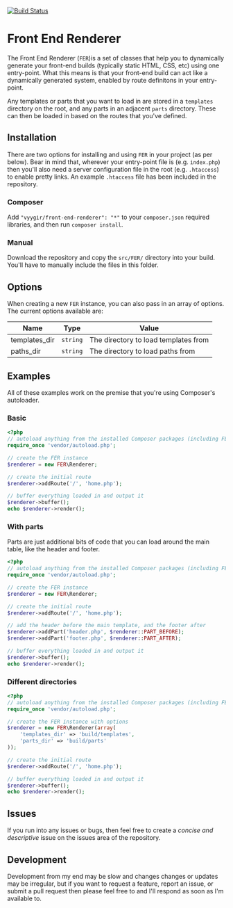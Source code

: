 [![Build Status](https://travis-ci.org/Vyygir/front-end-renderer.svg?branch=master)](https://travis-ci.org/Vyygir/front-end-renderer)

# Front End Renderer #

The Front End Renderer (`FER`)is a set of classes that help you to dynamically generate your 
front-end builds (typically static HTML, CSS, etc) using one entry-point. What this 
means is that your front-end build can act like a dynamically generated system, enabled 
by route definitons in your entry-point.

Any templates or parts that you want to load in are stored in a `templates` directory on 
the root, and any parts in an adjacent `parts` directory. These can then be loaded in 
based on the routes that you've defined.

## Installation ##

There are two options for installing and using `FER` in your project (as per below). 
Bear in mind that, wherever your entry-point file is (e.g. `index.php`) then you'll 
also need a server configuration file in the root (e.g. `.htaccess`) to enable pretty 
links. An example `.htaccess` file has been included in the repository.

### Composer ###
Add `"vyygir/front-end-renderer": "*"` to your `composer.json` required libraries, and 
then run `composer install`.

### Manual ###
Download the repository and copy the `src/FER/` directory into your build. You'll have 
to manually include the files in this folder.

## Options ##

When creating a new `FER` instance, you can also pass in an array of options. The 
current options available are:

| Name          | Type     | Value                                |
| ------------- | -------- | ------------------------------------ |
| templates_dir | `string` | The directory to load templates from |
| paths_dir     | `string` | The directory to load paths from     |

## Examples ##

All of these examples work on the premise that you're using Composer's autoloader.

### Basic ###

```php
<?php
// autoload anything from the installed Composer packages (including FER)
require_once 'vendor/autoload.php';

// create the FER instance
$renderer = new FER\Renderer;

// create the initial route
$renderer->addRoute('/', 'home.php');

// buffer everything loaded in and output it
$renderer->buffer();
echo $renderer->render();
```

### With parts ###

Parts are just additional bits of code that you can load around the main table, like the 
header and footer.

```php
<?php
// autoload anything from the installed Composer packages (including FER)
require_once 'vendor/autoload.php';

// create the FER instance
$renderer = new FER\Renderer;

// create the initial route
$renderer->addRoute('/', 'home.php');

// add the header before the main template, and the footer after
$renderer->addPart('header.php', $renderer::PART_BEFORE);
$renderer->addPart('footer.php', $renderer::PART_AFTER);

// buffer everything loaded in and output it
$renderer->buffer();
echo $renderer->render();
```

### Different directories ###

```php
<?php
// autoload anything from the installed Composer packages (including FER)
require_once 'vendor/autoload.php';

// create the FER instance with options
$renderer = new FER\Renderer(array(
	'templates_dir' => 'build/templates',
	'parts_dir' => 'build/parts'
));

// create the initial route
$renderer->addRoute('/', 'home.php');

// buffer everything loaded in and output it
$renderer->buffer();
echo $renderer->render();
```

## Issues ##

If you run into any issues or bugs, then feel free to create a _concise and 
descriptive_ issue on the issues area of the repository.

## Development ##

Development from my end may be slow and changes changes or updates may be irregular, 
but if you want to request a feature, report an issue, or submit a pull request then 
please feel free to and I'll respond as soon as I'm available to.